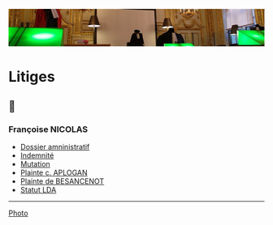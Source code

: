 ![img](../_aux/assises_Commons.png)


# Litiges

## 📁
### <a id="nicolas"></a>Françoise NICOLAS

* <a id="dossadmin"></a>[Dossier amninistratif](./nicolas-dossadmin.md)
* <a id="indemn"></a>[Indemnité](./nicolas-indemnite.md)
* <a id="mutation"></a>[Mutation](./nicolas-mutation.md)
* <a id="aplogan"></a>[Plainte c. APLOGAN](./nicolas-aplogan.md)
* <a id="besanc"></a>[Plainte de BESANCENOT](./nicolas-besanc.md)
* <a id="lda"></a>[Statut LDA](./nicolas-lda.md)

---
[Photo](./cewiki-attrib.md#assises)
